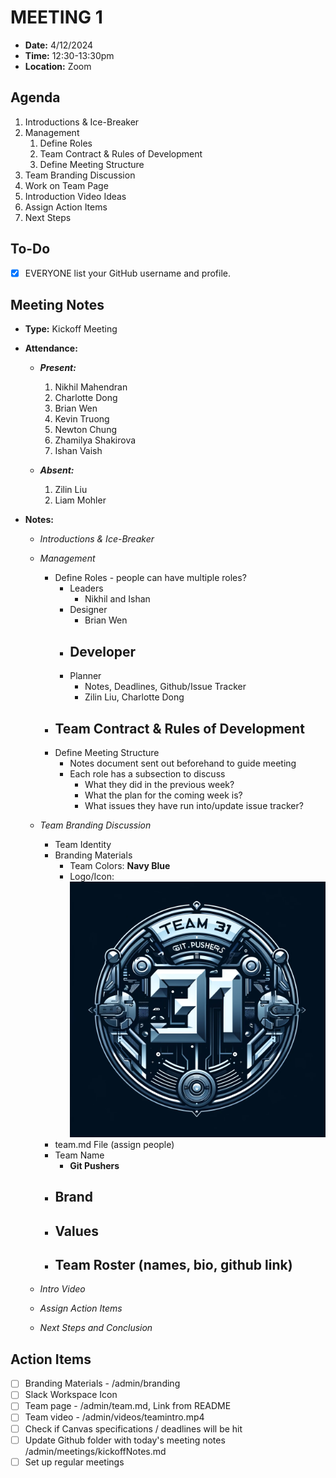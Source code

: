 # MEETING 1

- **Date:** 4/12/2024 
- **Time:** 12:30-13:30pm
- **Location:** Zoom

## Agenda

1. Introductions & Ice-Breaker
2. Management
   1. Define Roles
   2. Team Contract & Rules of Development
   3. Define Meeting Structure
3. Team Branding Discussion
4. Work on Team Page
5. Introduction Video Ideas
6. Assign Action Items
7. Next Steps

## To-Do

- [x] EVERYONE list your GitHub username and profile.

## Meeting Notes

- **Type:** Kickoff Meeting

- **Attendance:**
  - ***Present:***
    1. Nikhil Mahendran
    2. Charlotte Dong
    3. Brian Wen
    4. Kevin Truong
    5. Newton Chung
    6. Zhamilya Shakirova
    7. Ishan Vaish
       
  - ***Absent:***
    1. Zilin Liu
    2. Liam Mohler

- **Notes:**
  - *Introductions & Ice-Breaker*
  - *Management*
    - Define Roles - people can have multiple roles?
      - Leaders
          - Nikhil and Ishan
      - Designer
          - Brian Wen
      - Developer
          -
      - Planner   
        - Notes, Deadlines, Github/Issue Tracker
        - Zilin Liu, Charlotte Dong
    - Team Contract & Rules of Development
        - 
    - Define Meeting Structure
        - Notes document sent out beforehand to guide meeting
        - Each role has a subsection to discuss
            - What they did in the previous week?
            - What the plan for the coming week is?
            - What issues they have run into/update issue tracker?
              
  - *Team Branding Discussion*
    - Team Identity  
    - Branding Materials
      - Team Colors: **Navy Blue**
      - Logo/Icon: ![logo](admin/branding/logo.jpg)
    - team.md File (assign people)
    - Team Name
        - **Git Pushers**
    - Brand
        - 
    - Values
        -  
    - Team Roster (names, bio, github link) 
        - 
  - *Intro Video*
  - *Assign Action Items*
  - *Next Steps and Conclusion*

## Action Items

- [ ] Branding Materials -  /admin/branding
- [ ] Slack Workspace Icon
- [ ] Team page - /admin/team.md, Link from README
- [ ] Team video - /admin/videos/teamintro.mp4
- [ ] Check if Canvas specifications / deadlines will be hit
- [ ] Update Github folder with today's meeting notes /admin/meetings/kickoffNotes.md
- [ ] Set up regular meetings
